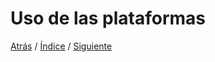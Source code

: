 # Uso de las plataformas




[Atrás](https://github.com/Ibis-C/Metodos-de-organizaci-n/blob/Ibis-Carrilllo-Araujo/Especificacióndeplataformas.md#especificación-de-las-plataformas)
/ [Índice](https://github.com/Ibis-C/Metodos-de-organizaci-n/tree/main#%C3%ADndice "íNDICE") /
[Siguiente]()
